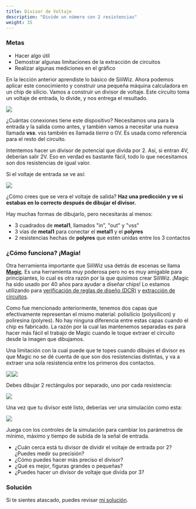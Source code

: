 ```yaml
---
title: Divisor de Voltaje
description: "Divide un número con 2 resistencias"
weight: 35
---
```


### Metas

* Hacer algo útil
* Demostrar algunas limitaciones de la extracción de circuitos
* Realizar algunas mediciones en el gráfico

En la lección anterior aprendiste lo básico de SiliWiz. Ahora podemos aplicar este conocimiento y construir una pequeña máquina calculadora en un chip de silicio. Vamos a construir un divisor de voltaje. Este circuito toma un voltaje de entrada, lo divide, y nos entrega el resultado.

![](../../../siliwiz/images/image55.png?width=20pc)

¿Cuántas conexiones tiene este dispositivo? Necesitamos una para la entrada y la salida como antes, y también vamos a necesitar una nueva llamada **vss**. vss también es llamada *tierra* o 0V. Es usada como referencia para el resto del circuito.

Intentemos hacer un divisor de potencial que divida por 2. Así, si entran 4V, deberían salir 2V. Eso en verdad es bastante fácil, todo lo que necesitamos son dos resistencias de igual valor.

Si el voltaje de entrada se ve así:

![](../../../siliwiz/images/image20.png)

¿Cómo crees que se vera el voltaje de salida? **Haz una predicción y ve si estabas en lo correcto después de dibujar el divisor.**

Hay muchas formas de dibujarlo, pero necesitarás al menos:

* 3 cuadrados de **metal1**, llamados "in", "out" y "vss"
* 3 vías de **metal1** para conectar el **metal1** y el **polyres**
* 2 resistencias hechas de **polyres** que estén unidas entre los 3 contactos

### ¿Cómo funciona? ¡Magia!

Otra herramienta importante que SiliWiz usa detrás de escenas se llama [**Magic**](https://www.zerotoasiccourse.com/terminology/magic/). Es una herramienta muy poderosa pero no es muy amigable para principiantes, lo cual es otra razón por la que quisimos crear SiliWiz. ¡Magic ha sido usado por 40 años para ayudar a diseñar chips! Lo estamos utilizando para [verificación de reglas de diseño (DCR)](https://www.zerotoasiccourse.com/terminology/drc/) y [extracción de circuitos](https://www.zerotoasiccourse.com/terminology/pex/).

Como fue mencionado anteriormente, tenemos dos capas que efectivamente representan el mismo material: polisilicio (polysilicon) y poliresina (polyres). No hay ninguna diferencia entre estas capas cuando el chip es fabricado. La razón por la cual las mantenemos separadas es para hacer más fácil el trabajo de Magic cuando le toque extraer el circuito desde la imagen que dibujamos.

Una limitación con la cual puede que te topes cuando dibujes el divisor es que Magic no se dé cuenta de que son dos resistencias distintas, y va a extraer una sola resistencia entre los primeros dos contactos.

![](../../../siliwiz/images/image22.png)![](../../../siliwiz/images/image24.png)

Debes dibujar 2 rectángulos por separado, uno por cada resistencia:

![](../../../siliwiz/images/image13.png)

Una vez que tu divisor esté listo, deberías ver una simulación como esta:

![](../../../siliwiz/images/image36.png)

Juega con los controles de la simulación para cambiar los parámetros de mínimo, máximo y tiempo de subida de la señal de entrada.

* ¿Cuán cerca está tu divisor de dividir el voltaje de entrada por 2? ¿Puedes medir su precisión?
* ¿Cómo puedes hacer más preciso el divisor?
* ¿Qué es mejor, figuras grandes o pequeñas?
* ¿Puedes hacer un divisor de voltaje que divida por 3?

### Solución

Si te sientes atascado, puedes revisar [mi solución](https://siliwiz.pages.dev/?preset=resistor).